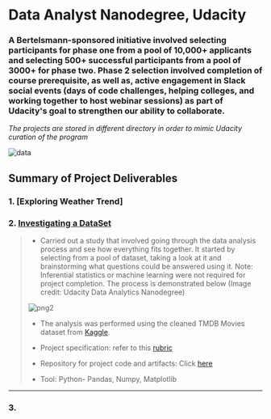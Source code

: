 # Data Analyst Nanodegree, Udacity
### A Bertelsmann-sponsored initiative involved selecting participants for phase one from a pool of 10,000+ applicants and selecting 500+ successful participants from a pool of 3000+  for phase two. Phase 2 selection involved completion of course prerequisite, as well as, active engagement in Slack social events (days of code challenges, helping colleges, and working together to host webinar sessions) as part of Udacity's goal to strengthen our ability to collaborate.

_The projects are stored in different directory in order to mimic Udacity curation of the program_

![data](https://github.com/uchiharon/Udacity_Data_Analytics_Nano_Degree_Projects/blob/master/Udacity%20Data%20Analyst%20Certificate%20(1)-1.png)

## Summary of Project Deliverables
### 1. [Exploring Weather Trend]
### 2. [Investigating a DataSet](https://github.com/uchiharon/Udacity_Data_Analytics_Nano_Degree_Projects/tree/master/TMDb%20Dataset%20Investigation%20(Project%202))
>* Carried out a study that involved going through the data analysis process and see how everything fits together. It started by selecting from a pool of dataset, taking a look at it and brainstorming what questions could be answered using it. Note: Inferential statistics or machine learning were not required for project completion. The process is demonstrated below (Image credit: Udacity Data Analytics Nanodegree)
>
>
> ![png2](https://github.com/uchiharon/Udacity_Data_Analytics_Nano_Degree_Projects/blob/master/TMDb%20Dataset%20Investigation%20(Project%202)/Data%20Analysis%20Process.PNG)
>
>
>
> * The analysis was performed using the cleaned TMDB Movies dataset from [Kaggle](https://www.kaggle.com/datasets/tmdb/tmdb-movie-metadata).
>
> * Project specification: refer to this [rubric](https://github.com/uchiharon/Udacity_Data_Analytics_Nano_Degree_Projects/blob/master/TMDb%20Dataset%20Investigation%20(Project%202)/Investgating%20of%20TMDb%20Movie%20Dataset.pdf)
> 
> * Repository for project code and artifacts: Click [here](https://github.com/uchiharon/Udacity_Data_Analytics_Nano_Degree_Projects/tree/master/TMDb%20Dataset%20Investigation%20(Project%202))
> 
> * Tool: Python- Pandas, Numpy, Matplotlib
>
>
 ---
 ### 3.



